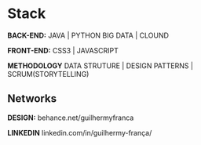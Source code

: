 # Stack

**BACK-END:** JAVA     | PYTHON
              BIG DATA | CLOUND

**FRONT-END:**  CSS3   | JAVASCRIPT

**METHODOLOGY** DATA STRUTURE | DESIGN PATTERNS | SCRUM(STORYTELLING)

## Networks

**DESIGN:** behance.net/guilhermyfranca

**LINKEDIN** linkedin.com/in/guilhermy-frança/

<!--
**GuilhermyFranca/GuilhermyFranca** is a ✨ _special_ ✨ repository because its `README.md` (this file) appears on your GitHub profile.

Here are some ideas to get you started:

- 🔭 I’m currently working on ...
- 🌱 I’m currently learning ...
- 👯 I’m looking to collaborate on ...
- 🤔 I’m looking for help with ...
- 💬 Ask me about ...
- 📫 How to reach me: ...
- 😄 Pronouns: ...
- ⚡ Fun fact: ...
-->
